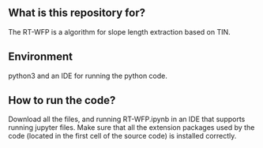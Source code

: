 ## What is this repository for?
The RT-WFP is a algorithm for slope length extraction based on TIN.

## Environment
python3 and an IDE for running the python code.

## How to run the code? 
Download all the files, and running RT-WFP.ipynb in an IDE that supports running jupyter files. Make sure that all the extension packages used by the code (located in the first cell of the source code) is installed correctly.
